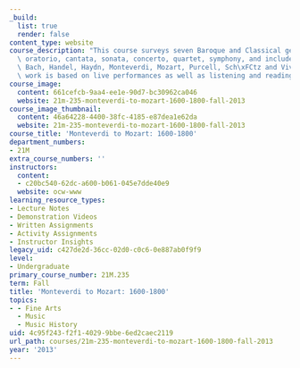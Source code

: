 ```yaml
---
_build:
  list: true
  render: false
content_type: website
course_description: "This course surveys seven Baroque and Classical genres: opera,\
  \ oratorio, cantata, sonata, concerto, quartet, symphony, and includes work by composers\
  \ Bach, Handel, Haydn, Monteverdi, Mozart, Purcell, Sch\xFCtz and Vivaldi. Course\
  \ work is based on live performances as well as listening and reading assignments.\n"
course_image:
  content: 661cefcb-9aa4-ee1e-90d7-bc30962ca046
  website: 21m-235-monteverdi-to-mozart-1600-1800-fall-2013
course_image_thumbnail:
  content: 46a64228-4400-38fc-4185-e87dea1e62da
  website: 21m-235-monteverdi-to-mozart-1600-1800-fall-2013
course_title: 'Monteverdi to Mozart: 1600-1800'
department_numbers:
- 21M
extra_course_numbers: ''
instructors:
  content:
  - c20bc540-62dc-a600-b061-045e7dde40e9
  website: ocw-www
learning_resource_types:
- Lecture Notes
- Demonstration Videos
- Written Assignments
- Activity Assignments
- Instructor Insights
legacy_uid: c427de2d-36cc-02d0-c0c6-0e887ab0f9f9
level:
- Undergraduate
primary_course_number: 21M.235
term: Fall
title: 'Monteverdi to Mozart: 1600-1800'
topics:
- - Fine Arts
  - Music
  - Music History
uid: 4c95f243-f2f1-4029-9bbe-6ed2caec2119
url_path: courses/21m-235-monteverdi-to-mozart-1600-1800-fall-2013
year: '2013'
---
```

